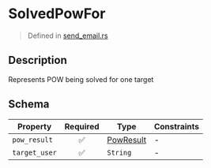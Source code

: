# SolvedPowFor
> Defined in [send_email.rs](../../../../../interface/src/interface/routes/native/send_email.rs)

## Description
Represents POW being solved for one target

## Schema

| Property | Required | Type | Constraints |
| --- | :---: | --- | --- |
| `pow_result` | ✅ | [PowResult](../../../pow/PowResult.md) |  -  |
| `target_user` | ✅ | `String` |  -  |


